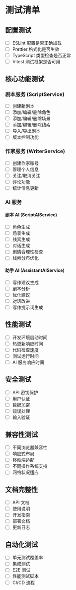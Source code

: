 # 测试清单

## 配置测试
- [ ] ESLint 配置是否正确加载
- [ ] Prettier 格式化是否生效
- [ ] TypeScript 类型检查是否正常
- [ ] Vitest 测试框架是否可用

## 核心功能测试
### 剧本服务 (ScriptService)
- [ ] 创建新剧本
- [ ] 添加/编辑/删除角色
- [ ] 添加/编辑/删除场景
- [ ] 添加/编辑/删除线索
- [ ] 导入/导出剧本
- [ ] 版本控制功能

### 作家服务 (WriterService)
- [ ] 创建作家账号
- [ ] 管理个人信息
- [ ] 关注/取消关注
- [ ] 评论功能
- [ ] 统计信息更新

### AI 服务
#### 剧本 AI (ScriptAIService)
- [ ] 角色生成
- [ ] 场景生成
- [ ] 线索生成
- [ ] 对话生成
- [ ] 剧情合理性检查
- [ ] 线索分布优化

#### 助手 AI (AssistantAIService)
- [ ] 写作建议生成
- [ ] 剧本分析
- [ ] 优化建议
- [ ] 对话改进
- [ ] 写作提示词生成

## 性能测试
- [ ] 开发环境启动时间
- [ ] 热更新响应时间
- [ ] 代码检查速度
- [ ] 测试运行时间
- [ ] AI 服务响应时间

## 安全测试
- [ ] API 密钥保护
- [ ] 用户认证
- [ ] 数据加密
- [ ] 错误处理
- [ ] 输入验证

## 兼容性测试
- [ ] 不同浏览器兼容性
- [ ] 响应式布局
- [ ] 移动端适配
- [ ] 不同操作系统支持
- [ ] 网络状况适应

## 文档完整性
- [ ] API 文档
- [ ] 使用说明
- [ ] 开发指南
- [ ] 部署文档
- [ ] 更新日志

## 自动化测试
- [ ] 单元测试覆盖率
- [ ] 集成测试
- [ ] E2E 测试
- [ ] 性能测试脚本
- [ ] CI/CD 流程 